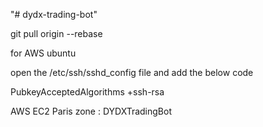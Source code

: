 "# dydx-trading-bot" 


git pull origin --rebase

for AWS ubuntu

open the /etc/ssh/sshd_config file and add the below code

PubkeyAcceptedAlgorithms +ssh-rsa

AWS EC2 Paris zone : DYDXTradingBot